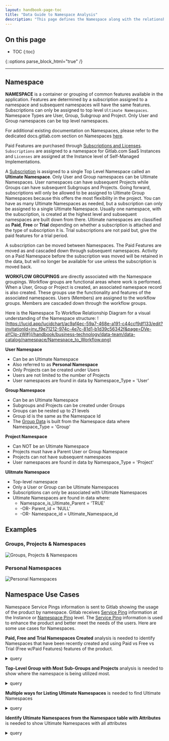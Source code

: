 ```yaml
---
layout: handbook-page-toc
title: "Data Guide to Namespace Analysis"
description: "This page defines the Namespace along with the relationship to Workflow groups as well as give directions for Namespace Data Analysis"
---
```


## On this page
- TOC
{:toc}

{::options parse_block_html="true" /}

---
## Namespace 

**NAMESPACE** 
is a container or grouping of common features available in the application.  Features are determined by a subscription assigned to a namespace and subsequent namespaces will have the same features. Subscriptions can only be assigned to top level `Ultimate Namespaces`.  Namespace Types are User, Group, Subgroup and Project.  Only User and Group namespaces can be top level namespaces.  

For additional existing documentation on Namespaces, please refer to the dedicated docs.gitlab.com section on Namespaces [here](https://docs.gitlab.com/ee/user/namespace/). 

Paid Features are purchased through [Subscriptions and Licenses](https://about.gitlab.com/pricing/licensing-faq/#what-do-i-need-in-order-to-use-my-subscription-or-license).  `Subscriptions` are assigned to a namespace for Gitlab.com SaaS Instances and `Licenses` are assigned at the Instance level of Self-Managed Implementations.  

A [Subscription](https://about.gitlab.com/handbook/marketing/brand-and-product-marketing/product-and-solution-marketing/enablement/dotcom-subscriptions/#common-misconceptions) is assigned to a single Top Level Namespace called an **Ultimate Namespace**.  Only User and Group namespaces can be Ultimate Namespaces.  User namespaces can have subsequent Projects while Groups can have subsequent Subgroups and Projects. Going forward, subscriptions will only be allowed to be assigned to Ultimate Group Namespaces because this offers the most flexibility in the project. You can have as many Ultimate Namespaces as needed, but a subscription can only be assigned to a single Ultimate Namespace. Usually one namespace, with the subscription, is created at the highest level and subsequent namespaces are built down from there.  Ultimate namespaces are classified as **Paid**, **Free** or **Trial** depending on whether a subscription is attached and the type of subscription it is.  Trial subscriptions are not paid but, give the paid features for a trial period.   

A subscription can be moved between Namespaces.  The Paid Features are moved as and cascaded down through subsequent namespaces.  Activity on a Paid Namespace before the subscription was moved will be retained in the data, but will no longer be available for use unless the subscription is moved back. 

**WORKFLOW GROUPINGS** 
are directly associated with the Namespace groupings.  Workflow groups are functional areas where work is performed. When a User, Group or Project is created, an associated namespace record is also created. These groups use the functionality and features of the associated namespaces.   Users (Members) are assigned to the workflow groups.  Members are cascaded down through the workflow groups.   

Here is the Namespace To Workflow Relationship Diagram for a visual understanding of the Namespace structure: ![https://lucid.app/lucidchart/ac9af4ec-59a7-468e-a191-c44ccf9df133/edit?invitationId=inv_f9e71212-974c-4e7c-81d1-b1d39c56342f&page=DVe-aYClp-zW#](/handbook/business-technology/data-team/data-catalog/namespace/Namespace_to_Workflow.png) 

**User Namespace**
  * Can be an Ultimate Namespace
  * Also referred to as **Personal Namespace**
  * Only Projects can be created under Users
  * Users are not limited to the number of Projects
  * User namespaces are found in data by Namespace_Type = 'User' 

**Group Namespace**
  * Can be an Ultimate Namespace
  * Subgroups and Projects can be created under Groups
  * Groups can be nested up to 21 levels
  * Group id is the same as the Namespace Id 
  * The [Group Data](https://gitlab-data.gitlab.io/analytics/#!/model/model.gitlab_snowflake.gitlab_dotcom_groups) is built from the Namespace data where Namespace_Type = 'Group'

**Project Namespace**
  * Can NOT be an Ultimate Namespace
  * Projects must have a Parent User or Group Namespace
  * Projects can not have subsequent namespaces
  * User namespaces are found in data by Namespace_Type = 'Project' 

**Ulitmate Namespace**
  * Top-level namespace
  * Only a User or Group can be Ultimate Namespaces 
  * Subscriptions can only be associated with Ultimate Namespaces
  * Ultimate Namespaces are found in data where:
    * Namespace_is_Ultimate_Parent = 'TRUE'
    * -OR- Parent_id = 'NULL' 
    * -OR- Namespace_id = Ultimate_Namespace_id

## Examples

### Groups, Projects & Namespaces
![Groups, Projects & Namespaces](/handbook/business-technology/data-team/data-catalog/namespace/Group_Project_Namespace.png)

### Personal Namespaces
![Personal Namespaces](/handbook/business-technology/data-team/data-catalog/namespace/Personal_Namespace_Example.png)  

## Namespace Use Cases

Namespace Service Pings information is sent to Gitlab showing the usage of the product by namespace.  Gitlab receives [Service Ping](https://about.gitlab.com/handbook/business-technology/data-team/data-catalog/saas-service-ping-automation/#saas-namespace-service-ping) information at the Instance or [Namespace Ping](https://about.gitlab.com/handbook/business-technology/data-team/data-catalog/saas-service-ping-automation/#saas-namespace-service-ping) level.  The [Service Ping](https://docs.gitlab.com/ee/development/service_ping/) information is used to enhance the product and better meet the needs of the users.  Here are some use cases for Namespaces.

**Paid, Free and Trial Namespaces Created**
analysis is needed to identify Namespaces that have been recently created and using Paid vs Free vs Trial (Free w/Paid Features) features of the product.  

<details>
<summary markdown="span">query</summary>

```
SELECT 
    gitlab_plan_id                              ultimate_namespace_plan_id,
    gitlab_plan_title                           ultimate_namespace_plan_title,
    gitlab_plan_is_paid                         ultimate_namespace_plan_is_paid,
    COUNT(DISTINCT dim_namespace_id)            namespace_count
FROM 
    prod.common.dim_namespace
WHERE 
    DATEDIFF(DAY, CURRENT_TIMESTAMP, created_at) >= -90
    --AND plan_is_paid IN ('TRUE','FALSE')
GROUP BY
    gitlab_plan_id,
    gitlab_plan_title,
    gitlab_plan_is_paid
ORDER BY
    gitlab_plan_id,
    gitlab_plan_title,
    gitlab_plan_is_paid
```

</details>

<!--- TO DO: Uncomment once current_member_count column is fixed in https://gitlab.com/gitlab-data/analytics/-/issues/12566
**Project Namespaces by Membership**
analysis is needed to show the overall usage of Project Namespaces by users.

<details>
<summary markdown="span">query</summary> 

```
SELECT 
    dim_namespace_id,
    namespace_name                              project_name,
    TO_DATE(created_at)                         project_create_date,
    current_member_count                        project_members
FROM 
    prod.common.dim_namespace
WHERE 
    namespace_type = 'Project'
ORDER BY
    current_member_count DESC
``` 
</details>

**Group Namespaces by Membership**
analysis is needed to show the overall usage of Group Namespaces by users.

<details>
<summary markdown="span">query</summary> 

```
SELECT 
    TOP 10
    dim_namespace_id,
    namespace_name                              group_name,
    TO_DATE(created_at)                         group_create_date,
    current_member_count                        group_members
FROM 
    prod.common.dim_namespace
WHERE 
    namespace_type = 'Group'
ORDER BY
    current_member_count DESC
``` 
</details>
--->

**Top-Level Group with Most Sub-Groups and Projects**
analysis is needed to show where the namespace is being utilized most.     

<details>
<summary markdown="span">query</summary> 

```
SELECT
    TOP 10 
    ultimate_parent_namespace_id                        ultimate_namespace_id,
    TO_DATE(MIN(created_at))                            min_create_date,
    COUNT(*)                                            total_count,
    SUM(CASE
            WHEN namespace_type='Group'
            THEN 1
            ELSE 0
        END
       )                                                group_count,
    SUM(CASE
            WHEN namespace_type='Project'
            THEN 1
            ELSE 0
        END
       )                                                project_count,
    SUM(CASE
            WHEN namespace_type='User'
            THEN 1
            ELSE 0
        END
       )                                                user_count   
FROM
    prod.common.dim_namespace
GROUP BY
    ultimate_parent_namespace_id
ORDER BY
    group_count DESC
    --project_count DESC
    --user_count DESC
``` 
</details>

**Multiple ways for Listing Ultimate Namespaces**
 is needed to find Ultimate Namespaces     

<details>
<summary markdown="span">query</summary> 

```
-- Use namespace_is_ultimate_parent when available
SELECT * FROM prod.common.dim_namespace WHERE namespace_is_ultimate_parent = 'TRUE'
-- OR Verify Namespace has no Parent
SELECT * FROM prod.common.dim_namespace WHERE parent_id IS NULL
-- OR Verify Namespace is Also the Ultimate Namespace
SELECT * FROM prod.common.dim_namespace WHERE dim_namespace_id = ultimate_parent_namespace_id
```
</details>

**Identify Ultimate Namespaces from the Namespace table with Attributes**
is needed to show Ultimate Namespaces with all attributes     

<details>
<summary markdown="span">query</summary> 

```
-- Join by Namespace_id
SELECT 
    * 
FROM 
    prod.workspace_data_science.monthly_stage_usage_by_namespace            usage       
    LEFT JOIN prod.common.dim_namespace                                     ns 
    ON usage.dim_namespace_id = ns.dim_namespace_id 
WHERE 
    ns.namespace_is_ultimate_parent = 'TRUE'
```
</details>


 
